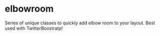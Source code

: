 # elbowroom
Series of unique classes to quickly add elbow room to your layout. Best used with TwitterBoostratp!